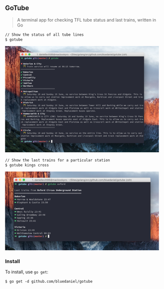 ## GoTube

> A terminal app for checking TFL tube status and last trains, written in Go

```console
// Show the status of all tube lines
$ gotube
```

<img src="screenshots/status.png"/>

```console
// Show the last trains for a particular station
$ gotube kings cross
```

<img src="screenshots/search.png"/>

### Install

To install, use `go get`:

```console
$ go get -d github.com/bluedaniel/gotube
```
